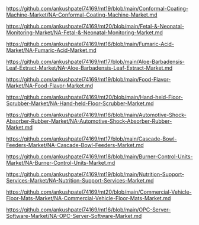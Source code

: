<p><a href="https://github.com/ankushpatel74169/mt19/blob/main/Conformal-Coating-Machine-Market/NA-Conformal-Coating-Machine-Market.md">https://github.com/ankushpatel74169/mt19/blob/main/Conformal-Coating-Machine-Market/NA-Conformal-Coating-Machine-Market.md</a></p><p><a href="https://github.com/ankushpatel74169/mt20/blob/main/Fetal-&-Neonatal-Monitoring-Market/NA-Fetal-&-Neonatal-Monitoring-Market.md">https://github.com/ankushpatel74169/mt20/blob/main/Fetal-&-Neonatal-Monitoring-Market/NA-Fetal-&-Neonatal-Monitoring-Market.md</a></p><p><a href="https://github.com/ankushpatel74169/mt16/blob/main/Fumaric-Acid-Market/NA-Fumaric-Acid-Market.md">https://github.com/ankushpatel74169/mt16/blob/main/Fumaric-Acid-Market/NA-Fumaric-Acid-Market.md</a></p><p><a href="https://github.com/ankushpatel74169/mt17/blob/main/Aloe-Barbadensis-Leaf-Extract-Market/NA-Aloe-Barbadensis-Leaf-Extract-Market.md">https://github.com/ankushpatel74169/mt17/blob/main/Aloe-Barbadensis-Leaf-Extract-Market/NA-Aloe-Barbadensis-Leaf-Extract-Market.md</a></p><p><a href="https://github.com/ankushpatel74169/mt19/blob/main/Food-Flavor-Market/NA-Food-Flavor-Market.md">https://github.com/ankushpatel74169/mt19/blob/main/Food-Flavor-Market/NA-Food-Flavor-Market.md</a></p><p><a href="https://github.com/ankushpatel74169/mt20/blob/main/Hand-held-Floor-Scrubber-Market/NA-Hand-held-Floor-Scrubber-Market.md">https://github.com/ankushpatel74169/mt20/blob/main/Hand-held-Floor-Scrubber-Market/NA-Hand-held-Floor-Scrubber-Market.md</a></p><p><a href="https://github.com/ankushpatel74169/mt16/blob/main/Automotive-Shock-Absorber-Rubber-Market/NA-Automotive-Shock-Absorber-Rubber-Market.md">https://github.com/ankushpatel74169/mt16/blob/main/Automotive-Shock-Absorber-Rubber-Market/NA-Automotive-Shock-Absorber-Rubber-Market.md</a></p><p><a href="https://github.com/ankushpatel74169/mt17/blob/main/Cascade-Bowl-Feeders-Market/NA-Cascade-Bowl-Feeders-Market.md">https://github.com/ankushpatel74169/mt17/blob/main/Cascade-Bowl-Feeders-Market/NA-Cascade-Bowl-Feeders-Market.md</a></p><p><a href="https://github.com/ankushpatel74169/mt18/blob/main/Burner-Control-Units-Market/NA-Burner-Control-Units-Market.md">https://github.com/ankushpatel74169/mt18/blob/main/Burner-Control-Units-Market/NA-Burner-Control-Units-Market.md</a></p><p><a href="https://github.com/ankushpatel74169/mt19/blob/main/Nutrition-Support-Services-Market/NA-Nutrition-Support-Services-Market.md">https://github.com/ankushpatel74169/mt19/blob/main/Nutrition-Support-Services-Market/NA-Nutrition-Support-Services-Market.md</a></p><p><a href="https://github.com/ankushpatel74169/mt20/blob/main/Commercial-Vehicle-Floor-Mats-Market/NA-Commercial-Vehicle-Floor-Mats-Market.md">https://github.com/ankushpatel74169/mt20/blob/main/Commercial-Vehicle-Floor-Mats-Market/NA-Commercial-Vehicle-Floor-Mats-Market.md</a></p><p><a href="https://github.com/ankushpatel74169/mt16/blob/main/OPC-Server-Software-Market/NA-OPC-Server-Software-Market.md">https://github.com/ankushpatel74169/mt16/blob/main/OPC-Server-Software-Market/NA-OPC-Server-Software-Market.md</a></p>
